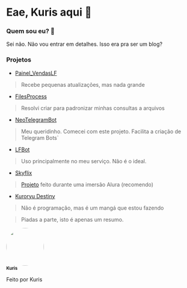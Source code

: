 # Eae, Kuris aqui 👋


### Quem sou eu? 🤔
Sei não. Não vou entrar em detalhes. Isso era pra ser um blog?

### Projetos
- <a href="github.com/KurisOtaku/Painel_VendasLF">Painel_VendasLF</a><br>
> Recebe pequenas atualizações, mas nada grande
- <a href="github.com/KurisOtaku/FilesProcess">FilesProcess</a><br>
> Resolvi criar para padronizar minhas consultas a arquivos
- <a href="github.com/KurisOtaku/NeoTelegramBot">NeoTelegramBot</a><br>
> Meu queridinho. Comecei com este projeto. Facilita a criação de Telegram Bots`
- <a href="https://youtu.be/dQw4w9WgXcQ">LFBot</a><br>
> Uso principalmente no meu serviço. Não é o ideal.
- <a href="github.com/KurisOtaku/Skyflix">Skyflix</a><br>
> <a href="skyflix.kuris.vercel.app/">Projeto</a> feito durante uma imersão Alura (recomendo)
- <a href="https://youtu.be/fC7oUOUEEi4">Kuroryu Destiny</a><br>
> Não é programação, mas é um mangá que estou fazendo


> Piadas a parte, isto é apenas um resumo.

<a href="https://github.com/KurisOtaku/">
 <img style="border-radius: 50%;" src="https://s.gravatar.com/avatar/311c17c86d7951c14e945b9268518a7a?s=80" width="100px;" alt=""/>
 <br />
 <sub><b>Kuris</b></sub></a> </a>


Feito por Kuris


<!--
**KurisOtaku/KurisOtaku** is a ✨ _special_ ✨ repository because its `README.md` (this file) appears on your GitHub profile.
**
**Here are some ideas to get you started:
**
**- 🔭 I’m currently working on ...
**- 🌱 I’m currently learning ...
**- 👯 I’m looking to collaborate on ...
**- 🤔 I’m looking for help with ...
**- 💬 Ask me about ...
**- 📫 How to reach me: ...
**- 😄 Pronouns: ...
**- ⚡ Fun fact: ...
**-->
